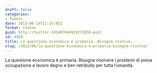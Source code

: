 ```yaml
---
draft: false
categories:
- Tweets
date: 2013-06-14T11:25:05Z
format: status
guid: http://twitter-345487044929273856-post
id: 4569
title: La questione economica è primaria. Bisogna risolve…
slug: /2013/06/la-questione-economica-e-primaria-bisogna-risolve/
---
```


La questione economica è primaria. Bisogna risolvere i problemi di piena occupazione e lavoro degno e ben retribuito per tutta l’umanità.